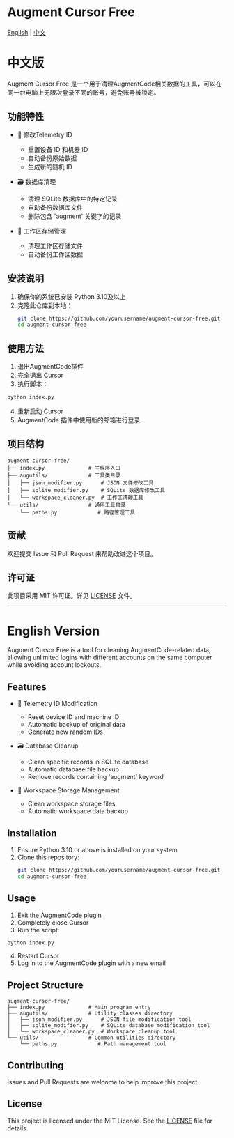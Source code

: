 # Augment Cursor Free

[English](#english) | [中文](#chinese)

# <a name="chinese"></a>中文版

Augment Cursor Free 是一个用于清理AugmentCode相关数据的工具，可以在同一台电脑上无限次登录不同的账号，避免账号被锁定。

## 功能特性

- 📝 修改Telemetry ID
  - 重置设备 ID 和机器 ID
  - 自动备份原始数据
  - 生成新的随机 ID

- 🗃️ 数据库清理
  - 清理 SQLite 数据库中的特定记录
  - 自动备份数据库文件
  - 删除包含 'augment' 关键字的记录

- 💾 工作区存储管理
  - 清理工作区存储文件
  - 自动备份工作区数据

## 安装说明

1. 确保你的系统已安装 Python 3.10及以上
2. 克隆此仓库到本地：
   ```bash
   git clone https://github.com/yourusername/augment-cursor-free.git
   cd augment-cursor-free
   ```

## 使用方法

1. 退出AugmentCode插件
2. 完全退出 Cursor
3. 执行脚本：

```bash
python index.py
```

4. 重新启动 Cursor
5. AugmentCode 插件中使用新的邮箱进行登录

## 项目结构

```
augment-cursor-free/
├── index.py              # 主程序入口
├── augutils/             # 工具类目录
│   ├── json_modifier.py      # JSON 文件修改工具
│   ├── sqlite_modifier.py    # SQLite 数据库修改工具
│   └── workspace_cleaner.py  # 工作区清理工具
└── utils/                # 通用工具目录
    └── paths.py             # 路径管理工具
```

## 贡献

欢迎提交 Issue 和 Pull Request 来帮助改进这个项目。

## 许可证

此项目采用 MIT 许可证。详见 [LICENSE](LICENSE) 文件。

---

# <a name="english"></a>English Version

Augment Cursor Free is a tool for cleaning AugmentCode-related data, allowing unlimited logins with different accounts on the same computer while avoiding account lockouts.

## Features

- 📝 Telemetry ID Modification
  - Reset device ID and machine ID
  - Automatic backup of original data
  - Generate new random IDs

- 🗃️ Database Cleanup
  - Clean specific records in SQLite database
  - Automatic database file backup
  - Remove records containing 'augment' keyword

- 💾 Workspace Storage Management
  - Clean workspace storage files
  - Automatic workspace data backup

## Installation

1. Ensure Python 3.10 or above is installed on your system
2. Clone this repository:
   ```bash
   git clone https://github.com/yourusername/augment-cursor-free.git
   cd augment-cursor-free
   ```

## Usage

1. Exit the AugmentCode plugin
2. Completely close Cursor
3. Run the script:

```bash
python index.py
```

4. Restart Cursor
5. Log in to the AugmentCode plugin with a new email

## Project Structure

```
augment-cursor-free/
├── index.py              # Main program entry
├── augutils/             # Utility classes directory
│   ├── json_modifier.py      # JSON file modification tool
│   ├── sqlite_modifier.py    # SQLite database modification tool
│   └── workspace_cleaner.py  # Workspace cleanup tool
└── utils/                # Common utilities directory
    └── paths.py             # Path management tool
```

## Contributing

Issues and Pull Requests are welcome to help improve this project.

## License

This project is licensed under the MIT License. See the [LICENSE](LICENSE) file for details.

